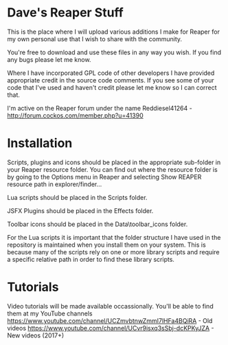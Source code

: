 # Dave's Reaper Stuff

This is the place where I will upload various additions I make for Reaper for my own personal use that I wish to share with the community.

You're free to download and use these files in any way you wish. If you find any bugs please let me know. 

Where I have incorporated GPL code of other developers I have provided appropriate credit in the source code comments. If you see some of your code that I've used and haven't credit please let me know so I can correct that.

I'm active on the Reaper forum under the name Reddiesel41264 - http://forum.cockos.com/member.php?u=41390

# Installation
Scripts, plugins and icons should be placed in the appropriate sub-folder in your Reaper resource folder. You can find out where the resource folder is by going to the Options menu in Reaper and selecting Show REAPER resource path in explorer/finder...

Lua scripts should be placed in the Scripts folder.

JSFX Plugins should be placed in the Effects folder.

Toolbar icons should be placed in the Data\toolbar_icons folder.

For the Lua scripts it is important that the folder structure I have used in the repository is maintained when you install them on your system. This is because many of the scripts rely on one or more library scripts and require a specific relative path in order to find these library scripts.

# Tutorials
Video tutorials will be made available occassionally. You'll be able to find them at my YouTube channels https://www.youtube.com/channel/UCZmvbtnwZmmI7lHFa4BQiRA - Old videos
https://www.youtube.com/channel/UCvr9isxq3sSbj-dcKPKyJZA - New videos (2017+)
